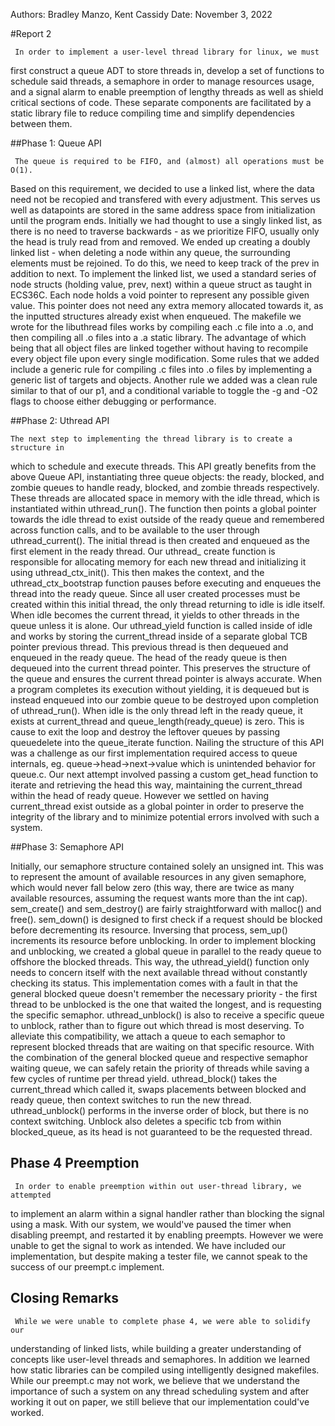 Authors: Bradley Manzo, Kent Cassidy
Date: November 3, 2022

#Report 2
     
	 In order to implement a user-level thread library for linux, we must
first construct a queue ADT to store threads in, develop a set of functions to
schedule said threads, a semaphore in order to manage resources usage, and a
signal alarm to enable preemption of lengthy threads as well as shield critical
sections of code. These separate components are facilitated by a static library
file to reduce compiling time and simplify dependencies between them.

##Phase 1: Queue API

     The queue is required to be FIFO, and (almost) all operations must be O(1).
Based on this requirement, we decided to use a linked list, where the data
need not be recopied and transfered with every adjustment. This serves us
well as datapoints are stored in the same address space from initialization
until the program ends. Initially we had thought to use a singly linked
list, as there is no need to traverse backwards - as we prioritize FIFO,
usually only the head is truly read from and removed. We ended up creating
a doubly linked list - when deleting a node within any queue, the surrounding
elements must be rejoined. To do this, we need to keep track of the prev in
addition to next. To implement the linked list, we used a standard series of
node structs (holding value, prev, next) within a queue struct as taught in
ECS36C. Each node holds a void pointer to represent any possible given value.
This pointer does not need any extra memory allocated towards it, as the
inputted structures already exist when enqueued.
     The makefile we wrote for the libuthread files works by compiling each .c
file into a .o, and then compiling all .o files into a .a static library. The
advantage of which being that all object files are linked together without
having to recompile every object file upon every single modification. Some rules
that we added include a generic rule for compiling .c files into .o files by
implementing a generic list of targets and objects. Another rule we added was a
clean rule similar to that of our p1, and a conditional variable to toggle the
-g and -O2 flags to choose either debugging or performance.

##Phase 2: Uthread API

    The next step to implementing the thread library is to create a structure in
which to schedule and execute threads. This API greatly benefits from the above
Queue API, instantiating three queue objects: the ready, blocked, and zombie
queues to handle ready, blocked, and zombie threads respectively. These threads
are allocated space in memory with the idle thread, which is instantiated within
uthread_run(). The function then points a global pointer towards the idle thread
to exist outside of the ready queue and remembered across function calls, and to
be available to the user through uthread_current(). The initial thread is then
created and enqueued as the first element in the ready thread. Our uthread_
create function is responsible for allocating memory for each new thread and
initializing it using uthread_ctx_init(). This then makes the context, and the
uthread_ctx_bootstrap function pauses before executing and enqueues the thread
into the ready queue. Since all user created processes must be created within
this initial thread, the only thread returning to idle is idle itself. When idle
becomes the current thread, it yields to other threads in the queue unless
it is alone. Our uthread_yield function is called inside of idle and works by
storing the current_thread inside of a separate global TCB pointer previous
thread. This previous thread is then dequeued and enqueued in the ready queue.
The head of the ready queue is then dequeued into the current thread pointer.
This preserves the structure of the queue and ensures the current thread pointer
is always accurate. When a program completes its execution without yielding, it
is dequeued but is instead enqueued into our zombie queue to be destroyed upon
completion of uthread_run(). When idle is the only thread left in the ready
queue, it exists at current_thread and queue_length(ready_queue) is zero. This
is cause to exit the loop and destroy the leftover queues by passing queuedelete
into the queue_iterate function. Nailing the structure of this API was a
challenge as our first implementation required access to queue internals, eg.
queue->head->next->value which is unintended behavior for queue.c. Our next
attempt involved passing a custom get_head function to iterate and retrieving
the head this way, maintaining the current_thread within the head of ready
queue. However we settled on having current_thread exist outside as a global
pointer in order to preserve the integrity of the library and to minimize
potential errors involved with such a system.

##Phase 3: Semaphore API

   Initially, our semaphore structure contained solely an unsigned int. This was
to represent the amount of available resources in any given semaphore, which
would never fall below zero (this way, there are twice as many available
resources, assuming the request wants more than the int cap).
     sem_create() and sem_destroy() are fairly straightforward with malloc() and
free(). sem_down() is designed to first check if a request should be blocked
before decrementing its resource. Inversing that process, sem_up() increments
its resource before unblocking.
     In order to implement blocking and unblocking, we created a global queue in
parallel to the ready queue to offshore the blocked threads. This way,
the uthread_yield() function only needs to concern itself with the next
available thread without constantly checking its status. This implementation
comes with a fault in that the general blocked queue doesn't remember the
necessary priority - the first thread to be unblocked is the one that waited
the longest, and is requesting the specific semaphor. uthread_unblock() is
also to receive a specific queue to unblock, rather than to figure out which
thread is most deserving. To alleviate this compatibility, we attach a queue
to each semaphor to represent blocked threads that are waiting on that
specific resource. With the combination of the general blocked queue and
respective semaphor waiting queue, we can safely retain the priority of threads
while saving a few cycles of runtime per thread yield.
uthread_block() takes the current_thread which called it, swaps placements
between blocked and ready queue, then context switches to run the new thread.
uthread_unblock() performs in the inverse order of block, but there is no
context switching. Unblock also deletes a specific tcb from within
blocked_queue, as its head is not guaranteed to be the requested thread.

## Phase 4 Preemption

     In order to enable preemption within out user-thread library, we attempted
to implement an alarm within a signal handler rather than blocking the signal
using a mask. With our system, we would've paused the timer when disabling
preempt, and restarted it by enabling preempts. However we were unable to get
the signal to work as intended. We have included our implementation, but despite
making a tester file, we cannot speak to the success of our preempt.c implement.

## Closing Remarks
     While we were unable to complete phase 4, we were able to solidify our
understanding of linked lists, while building a greater understanding of
concepts like user-level threads and semaphores. In addition we learned how
static libraries can be compiled using intelligently designed makefiles.
While our preempt.c may not work, we believe that we understand the
importance of such a system on any thread scheduling system and after working
it out on paper, we still believe that our implementation could've worked.
